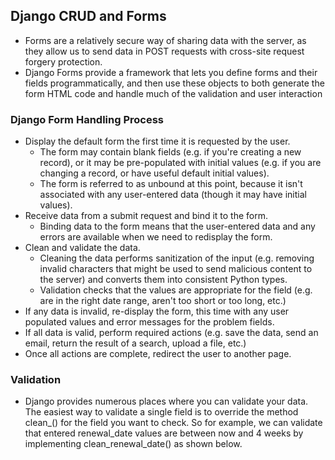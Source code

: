 ## Django CRUD and Forms
 - Forms are a relatively secure way of sharing data with the server, as they allow us to send data in POST requests with cross-site request forgery protection.
 - Django Forms provide a framework that lets you define forms and their fields programmatically, and then use these objects to both generate the form HTML code and handle much of the validation and user interaction

### Django Form Handling Process
- Display the default form the first time it is requested by the user.
    - The form may contain blank fields (e.g. if you're creating a new record), or it may be pre-populated with initial values (e.g. if you are changing a record, or have useful default initial values).
    - The form is referred to as unbound at this point, because it isn't associated with any user-entered data (though it may have initial values).
- Receive data from a submit request and bind it to the form.
    - Binding data to the form means that the user-entered data and any errors are available when we need to redisplay the form.
- Clean and validate the data.
    - Cleaning the data performs sanitization of the input (e.g. removing invalid characters that might be used to send malicious content to the server) and converts them into consistent Python types.
    - Validation checks that the values are appropriate for the field (e.g. are in the right date range, aren't too short or too long, etc.)
- If any data is invalid, re-display the form, this time with any user populated values and error messages for the problem fields.
- If all data is valid, perform required actions (e.g. save the data, send an email, return the result of a search, upload a file, etc.)
- Once all actions are complete, redirect the user to another page.

### Validation
 - Django provides numerous places where you can validate your data. The easiest way to validate a single field is to override the method clean_<fieldname>() for the field you want to check. So for example, we can validate that entered renewal_date values are between now and 4 weeks by implementing clean_renewal_date() as shown below.